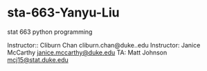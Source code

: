 # sta-663-Yanyu-Liu
stat 663 python programming

Instructor:: Cliburn Chan cliburn.chan@duke..edu
Instructor: Janice McCarthy janice.mccarthy@duke.edu
TA: Matt Johnson mcj15@stat.duke.edu
